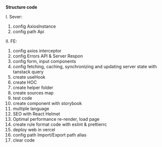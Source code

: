 **Structure code**

I. Sever:

1. config AxiosInstance
2. config path Api

II. FE:

1. config axios interceptor
2. config Errors API & Server Respon
3. config form, input components
4. config fetching, caching, synchronizing and updating server state with tanstack query
5. create useHook
6. create HOC
7. create helper folder
8. create sources map
9. test code
10. create component with storybook
11. multiple language
12. SEO with React Helmet
13. Optimal performance re-render, load page
14. create rule format code with eslint & prettierrc
15. deploy web in vercel
16. config path Import/Export path alias
17. clear code
